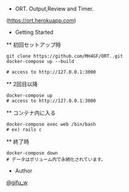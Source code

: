 * ORT.
Output,Review and Timer.

(https://ort.herokuapp.com)

* Getting Started

** 初回セットアップ時

```
git clone https://github.com/MH4GF/ORT..git
docker-compose up --build

# access to http://127.0.0.1:3000
```

** 2回目以降

```
docker-compose up
# access to http://127.0.0.1:3000
```

** コンテナ内に入る

```
docker-compose exec web /bin/bash  
# ex) rails c
```

** 終了時

```
docker-compose down
# データはボリューム内で永続化されています。
```

* Author

[@gifu_w](https://twitter.com/gifu_w)
